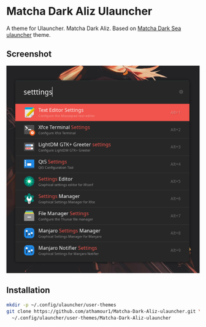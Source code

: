 # Matcha Dark Aliz Ulauncher

A theme for Ulauncher. Matcha Dark Aliz. Based on [Matcha Dark Sea ulauncher](https://github.com/athamour1/Matcha-Dark-Sea-ulauncher) theme. 

## Screenshot
![](screenshot.png?raw=true)

## Installation

```sh
mkdir -p ~/.config/ulauncher/user-themes
git clone https://github.com/athamour1/Matcha-Dark-Aliz-ulauncher.git \
  ~/.config/ulauncher/user-themes/Matcha-Dark-Aliz-ulauncher
```
